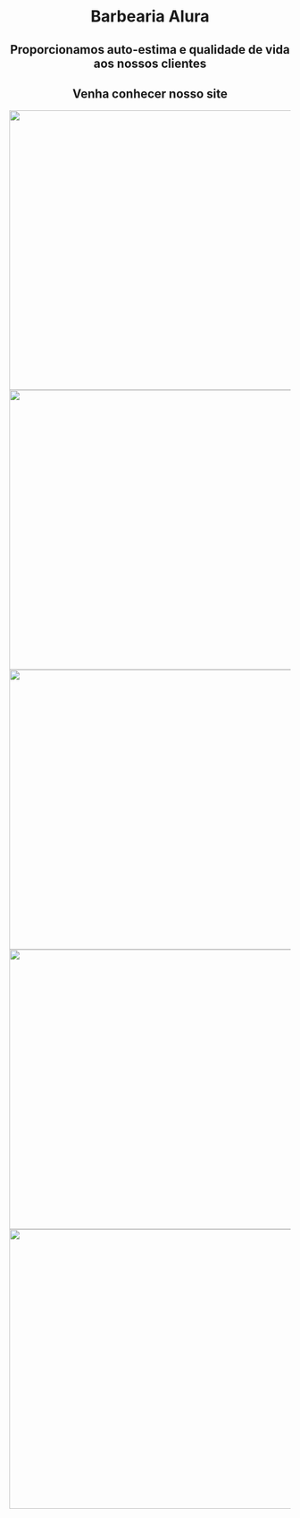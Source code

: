 <div align="center">
  <h1>Barbearia Alura</h1>
</div>

<div align="center">
  <h2>Proporcionamos auto-estima e qualidade de vida aos nossos clientes</h2>
</div>

<div align="center">
  <h2>Venha conhecer nosso site</h2>
</div>



<div align="center">

<img src="https://user-images.githubusercontent.com/110649796/213946011-adf0aa4d-c5d8-40a7-95a4-c1fd9cba5adf.png" width="600" height="500">

</div>



<div align="center">

<img src="https://user-images.githubusercontent.com/110649796/213946156-5c0b18a6-ae87-4113-948f-c815d02bc68b.png" width="600" height="500">

</div>


<div align="center">

<img src="https://user-images.githubusercontent.com/110649796/213946226-052087ec-6bb7-4e3f-a2fe-072541b5668e.png" width="600" height="500">

</div>

<div align="center">

<img src="https://user-images.githubusercontent.com/110649796/213946283-9d16bbc7-3da4-4030-902b-e94f5eb5a7bd.png" width="600" height="500">

</div>


<div align="center">

<img src="https://user-images.githubusercontent.com/110649796/213947156-69885919-889f-4329-94cd-5b7c4838ac7a.png" width="600" height="500">

</div>
